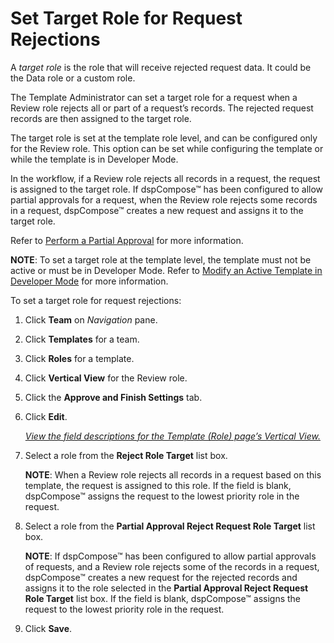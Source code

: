 # Set Target Role for Request Rejections

A *target role* is the role that will receive rejected request data. It
could be the Data role or a custom role.

The Template Administrator can set a target role for a request when a
Review role rejects all or part of a request’s records. The rejected
request records are then assigned to the target role.

The target role is set at the template role level, and can be configured
only for the Review role. This option can be set while configuring the
template or while the template is in Developer Mode.

In the workflow, if a Review role rejects all records in a request, the
request is assigned to the target role. If dspCompose™ has been
configured to allow partial approvals for a request, when the Review
role rejects some records in a request, dspCompose™ creates a new
request and assigns it to the target role.

Refer to [Perform a Partial
Approval](Review_Request_Data.htm#Perform_a_Partial_Approval) for more
information.

**NOTE**: To set a target role at the template level, the template must
not be active or must be in Developer Mode. Refer to [Modify an Active
Template in Developer
Mode](Modify_an_Active_Template_in_Developer_Mode.htm) for more
information.

To set a target role for request rejections:

1.  Click **Team** on *Navigation
    <span style="font-style: normal;">pane</span>*.

2.  Click **Templates** for a team.

3.  Click **Roles** for a template.

4.  Click **Vertical View** for the Review role.

5.  Click the **Approve and Finish Settings** tab.

6.  Click **Edit**.
    
    *[View the field descriptions for the Template (Role) page’s
    Vertical
    View.](../Page_Desc/Template_Role_H.htm#Template_Role_V_All_Tabs)*

7.  Select a role from the **Reject Role Target** list box.
    
    **NOTE**: When a Review role rejects all records in a request based
    on this template, the request is assigned to this role. If the field
    is blank, dspCompose™ assigns the request to the lowest priority
    role in the request.

8.  Select a role from the **Partial Approval Reject Request Role
    Target** list box.
    
    **NOTE**: If dspCompose™ has been configured to allow partial
    approvals of requests, and a Review role rejects some of the records
    in a request, dspCompose™ creates a new request for the rejected
    records and assigns it to the role selected in the **Partial
    Approval Reject Request Role Target** list box. If the field is
    blank, dspCompose™ assigns the request to the lowest priority role
    in the request.

9.  Click **Save**.
